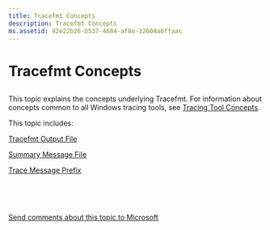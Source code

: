 ```yaml
---
title: Tracefmt Concepts
description: Tracefmt Concepts
ms.assetid: 42e22b26-b537-4684-af8e-32604a6ffaac
---
```


# Tracefmt Concepts


## <span id="ddk_tracefmt_concepts_tools"></span><span id="DDK_TRACEFMT_CONCEPTS_TOOLS"></span>


This topic explains the concepts underlying Tracefmt. For information about concepts common to all Windows tracing tools, see [Tracing Tool Concepts](tracing-tool-concepts.md).

This topic includes:

[Tracefmt Output File](tracefmt-output-file.md)

[Summary Message File](summary-message-file.md)

[Trace Message Prefix](trace-message-prefix.md)

 

 

[Send comments about this topic to Microsoft](mailto:wsddocfb@microsoft.com?subject=Documentation%20feedback%20[devtest\devtest]:%20Tracefmt%20Concepts%20%20RELEASE:%20%2811/17/2016%29&body=%0A%0APRIVACY%20STATEMENT%0A%0AWe%20use%20your%20feedback%20to%20improve%20the%20documentation.%20We%20don't%20use%20your%20email%20address%20for%20any%20other%20purpose,%20and%20we'll%20remove%20your%20email%20address%20from%20our%20system%20after%20the%20issue%20that%20you're%20reporting%20is%20fixed.%20While%20we're%20working%20to%20fix%20this%20issue,%20we%20might%20send%20you%20an%20email%20message%20to%20ask%20for%20more%20info.%20Later,%20we%20might%20also%20send%20you%20an%20email%20message%20to%20let%20you%20know%20that%20we've%20addressed%20your%20feedback.%0A%0AFor%20more%20info%20about%20Microsoft's%20privacy%20policy,%20see%20http://privacy.microsoft.com/default.aspx. "Send comments about this topic to Microsoft")




